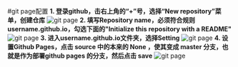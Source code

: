 #git page配置
**1. 登录github，击右上角的“+”号，选择“New repository”菜单，创建仓库**
![git page](/blog/img/10.png)
**2. 填写Repository name，必须符合规则username.github.io，勾选下面的"Initialize this repository with a README"**
![git page](/blog/img/11.png)
**3.  进入username.github.io文件夹，选择Setting**
![git page](/blog/img/12.png)
**4.  设置Github Pages，点击 source 中的本来的 None ，使其变成 master 分支，也就是作为部署github pages 的分支，然后点击 save**
![git page](/blog/img/13.png)